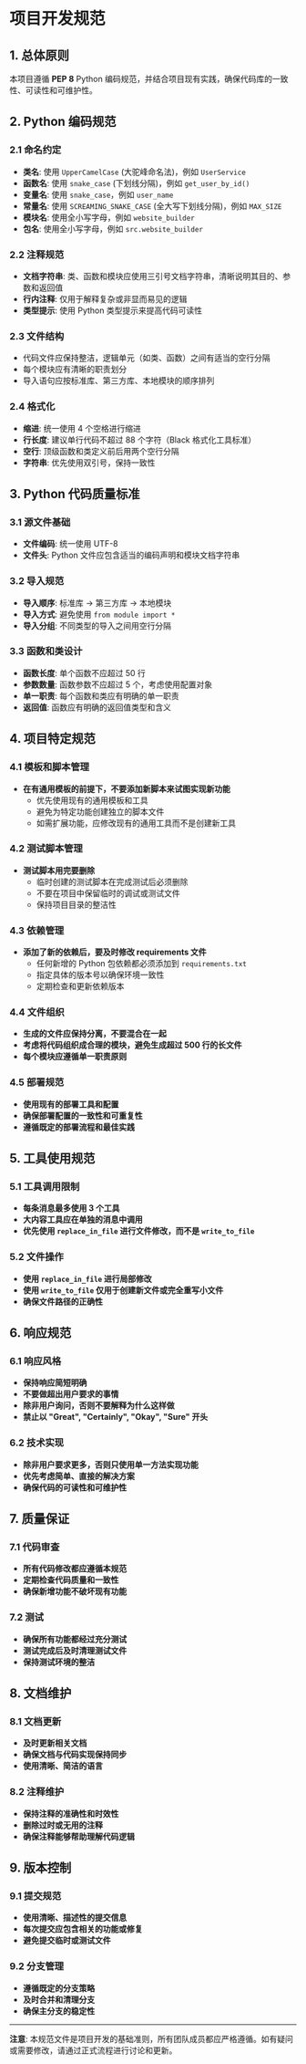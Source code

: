 # 项目开发规范

## 1. 总体原则

本项目遵循 **PEP 8** Python 编码规范，并结合项目现有实践，确保代码库的一致性、可读性和可维护性。

## 2. Python 编码规范

### 2.1 命名约定

- **类名**: 使用 `UpperCamelCase` (大驼峰命名法)，例如 `UserService`
- **函数名**: 使用 `snake_case` (下划线分隔)，例如 `get_user_by_id()`
- **变量名**: 使用 `snake_case`，例如 `user_name`
- **常量名**: 使用 `SCREAMING_SNAKE_CASE` (全大写下划线分隔)，例如 `MAX_SIZE`
- **模块名**: 使用全小写字母，例如 `website_builder`
- **包名**: 使用全小写字母，例如 `src.website_builder`

### 2.2 注释规范

- **文档字符串**: 类、函数和模块应使用三引号文档字符串，清晰说明其目的、参数和返回值
- **行内注释**: 仅用于解释复杂或非显而易见的逻辑
- **类型提示**: 使用 Python 类型提示来提高代码可读性

### 2.3 文件结构

- 代码文件应保持整洁，逻辑单元（如类、函数）之间有适当的空行分隔
- 每个模块应有清晰的职责划分
- 导入语句应按标准库、第三方库、本地模块的顺序排列

### 2.4 格式化

- **缩进**: 统一使用 4 个空格进行缩进
- **行长度**: 建议单行代码不超过 88 个字符（Black 格式化工具标准）
- **空行**: 顶级函数和类定义前后用两个空行分隔
- **字符串**: 优先使用双引号，保持一致性

## 3. Python 代码质量标准

### 3.1 源文件基础

- **文件编码**: 统一使用 UTF-8
- **文件头**: Python 文件应包含适当的编码声明和模块文档字符串

### 3.2 导入规范

- **导入顺序**: 标准库 → 第三方库 → 本地模块
- **导入方式**: 避免使用 `from module import *`
- **导入分组**: 不同类型的导入之间用空行分隔

### 3.3 函数和类设计

- **函数长度**: 单个函数不应超过 50 行
- **参数数量**: 函数参数不应超过 5 个，考虑使用配置对象
- **单一职责**: 每个函数和类应有明确的单一职责
- **返回值**: 函数应有明确的返回值类型和含义

## 4. 项目特定规范

### 4.1 模板和脚本管理

- **在有通用模板的前提下，不要添加新脚本来试图实现新功能**
  - 优先使用现有的通用模板和工具
  - 避免为特定功能创建独立的脚本文件
  - 如需扩展功能，应修改现有的通用工具而不是创建新工具

### 4.2 测试脚本管理

- **测试脚本用完要删除**
  - 临时创建的测试脚本在完成测试后必须删除
  - 不要在项目中保留临时的调试或测试文件
  - 保持项目目录的整洁性

### 4.3 依赖管理

- **添加了新的依赖后，要及时修改 requirements 文件**
  - 任何新增的 Python 包依赖都必须添加到 `requirements.txt`
  - 指定具体的版本号以确保环境一致性
  - 定期检查和更新依赖版本

### 4.4 文件组织

- **生成的文件应保持分离，不要混合在一起**
- **考虑将代码组织成合理的模块，避免生成超过 500 行的长文件**
- **每个模块应遵循单一职责原则**

### 4.5 部署规范

- **使用现有的部署工具和配置**
- **确保部署配置的一致性和可重复性**
- **遵循既定的部署流程和最佳实践**

## 5. 工具使用规范

### 5.1 工具调用限制

- **每条消息最多使用 3 个工具**
- **大内容工具应在单独的消息中调用**
- **优先使用 `replace_in_file` 进行文件修改，而不是 `write_to_file`**

### 5.2 文件操作

- **使用 `replace_in_file` 进行局部修改**
- **使用 `write_to_file` 仅用于创建新文件或完全重写小文件**
- **确保文件路径的正确性**

## 6. 响应规范

### 6.1 响应风格

- **保持响应简短明确**
- **不要做超出用户要求的事情**
- **除非用户询问，否则不要解释为什么这样做**
- **禁止以 "Great", "Certainly", "Okay", "Sure" 开头**

### 6.2 技术实现

- **除非用户要求更多，否则只使用单一方法实现功能**
- **优先考虑简单、直接的解决方案**
- **确保代码的可读性和可维护性**

## 7. 质量保证

### 7.1 代码审查

- **所有代码修改都应遵循本规范**
- **定期检查代码质量和一致性**
- **确保新增功能不破坏现有功能**

### 7.2 测试

- **确保所有功能都经过充分测试**
- **测试完成后及时清理测试文件**
- **保持测试环境的整洁**

## 8. 文档维护

### 8.1 文档更新

- **及时更新相关文档**
- **确保文档与代码实现保持同步**
- **使用清晰、简洁的语言**

### 8.2 注释维护

- **保持注释的准确性和时效性**
- **删除过时或无用的注释**
- **确保注释能够帮助理解代码逻辑**

## 9. 版本控制

### 9.1 提交规范

- **使用清晰、描述性的提交信息**
- **每次提交应包含相关的功能或修复**
- **避免提交临时或测试文件**

### 9.2 分支管理

- **遵循既定的分支策略**
- **及时合并和清理分支**
- **确保主分支的稳定性**

---

**注意**: 本规范文件是项目开发的基础准则，所有团队成员都应严格遵循。如有疑问或需要修改，请通过正式流程进行讨论和更新。